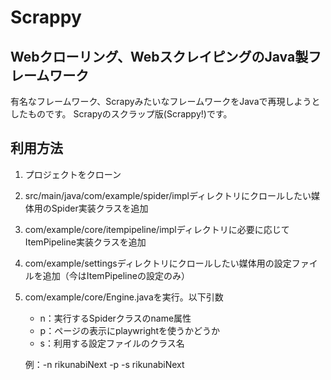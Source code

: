 # Scrappy

## Webクローリング、WebスクレイピングのJava製フレームワーク

有名なフレームワーク、ScrapyみたいなフレームワークをJavaで再現しようとしたものです。
Scrapyのスクラップ版(Scrappy!)です。

## 利用方法
1. プロジェクトをクローン
2. src/main/java/com/example/spider/implディレクトリにクロールしたい媒体用のSpider実装クラスを追加
3. com/example/core/itempipeline/implディレクトリに必要に応じてItemPipeline実装クラスを追加
4. com/example/settingsディレクトリにクロールしたい媒体用の設定ファイルを追加（今はItemPipelineの設定のみ）
5. com/example/core/Engine.javaを実行。以下引数
   * n：実行するSpiderクラスのname属性
   * p：ページの表示にplaywrightを使うかどうか
   * s：利用する設定ファイルのクラス名 

   例：-n rikunabiNext -p -s rikunabiNext